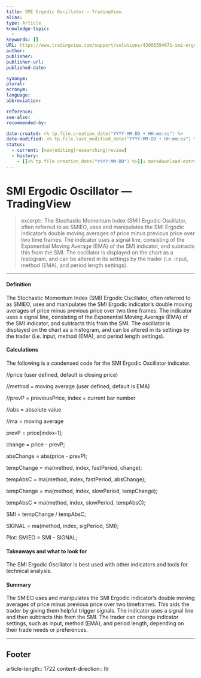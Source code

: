 ```yaml
---
title: SMI Ergodic Oscillator — TradingView
alias:
type: Article
knowledge-topic: 
  - 
keywords: []
URL: https://www.tradingview.com/support/solutions/43000594671-smi-ergodic-oscillator/
author: 
publisher: 
publisher-url: 
published-date: 

synonym:
plural:
acronym:
language: 
abbreviation:

reference:
see-also:
recommended-by: 

date-created: <% tp.file.creation_date("YYYY-MM-DD • HH:mm:ss") %>
date-modified: <% tp.file.last_modified_date("YYYY-MM-DD • HH:mm:ss") %>
status: 
  - current: [new|editing|researching|review]
  - history: 
    - [[<% tp.file.creation_date("YYYY-MM-DD") %>]]: markdownload-extract
---
```


# SMI Ergodic Oscillator — TradingView

> excerpt:: The Stochastic Momentum Index (SMI) Ergodic Oscillator, often referred to as SMIEO, uses and manipulates the SMI Ergodic indicator’s double moving averages of price minus previous price over two time frames. The indicator uses a signal line, consisting of the Exponential Moving Average (EMA) of the SMI indicator, and subtracts this from the SMI. The oscillator is displayed on the chart as a histogram, and can be altered in its settings by the trader (i.e. input, method (EMA), and period length settings).

***
#### Definition

The Stochastic Momentum Index (SMI) Ergodic Oscillator, often referred to as SMIEO, uses and manipulates the SMI Ergodic indicator’s double moving averages of price minus previous price over two time frames. The indicator uses a signal line, consisting of the Exponential Moving Average (EMA) of the SMI indicator, and subtracts this from the SMI. The oscillator is displayed on the chart as a histogram, and can be altered in its settings by the trader (i.e. input, method (EMA), and period length settings). 

#### Calculations

The following is a condensed code for the SMI Ergodic Oscillator indicator.

//price (user defined, default is closing price)

//method = moving average (user defined, default is EMA)

//prevP = previousPrice, index = current bar number

//abs = absolute value

//ma = moving average

prevP = price[index-1];

change = price - prevP;

absChange = abs(price - prevP);

tempChange = ma(method, index, fastPeriod, change);

tempAbsC = ma(method, index, fastPeriod, absChange);

tempChange = ma(method, index, slowPeriod, tempChange);

tempAbsC = ma(method, index, slowPeriod, tempAbsC);

SMI = tempChange / tempAbsC;

SIGNAL = ma(method, index, sigPeriod, SMI);

Plot: SMIEO = SMI - SIGNAL;

#### Takeaways and what to look for

The SMI Ergodic Oscillator is best used with other indicators and tools for technical analysis.

#### Summary

The SMIEO uses and manipulates the SMI Ergodic indicator’s double moving averages of price minus previous price over two timeframes. This aids the trader by giving them helpful trigger signals. The indicator uses a signal line and then subtracts this from the SMI. The trader can change indicator settings, such as input, method (EMA), and period length, depending on their trade needs or preferences.

***

## Footer

article-length:: 1722
content-direction:: ltr